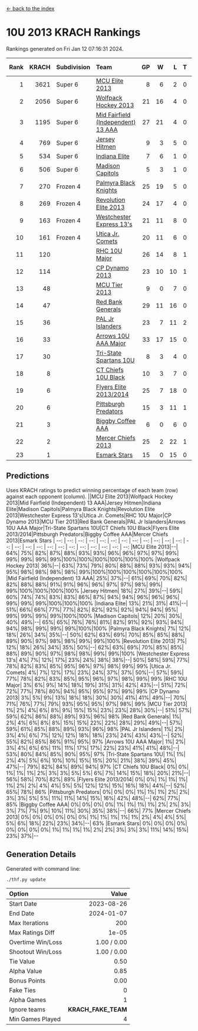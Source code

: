 [<- back to the index](readme.md)
# 10U 2013 KRACH Rankings
Rankings generated on Fri Jan 12 07:16:31 2024.

Rank|KRACH|Subdivision|Team|GP|W|L|T|OTW|OTL|SoS|Exp Wins|Win Diff
---:|---:|:---|:---|---:|---:|---:|---:|---:|---:|---:|---:|---:
1|3621|Super 6|[MCU Elite 2013](https://gamesheetstats.com/seasons/3664/teams/140889/schedule)|8|6|2|0|0|0|1256|6.8|-0.0
2|2056|Super 6|[Wolfpack Hockey 2013](https://gamesheetstats.com/seasons/3664/teams/140894/schedule)|21|16|4|0|0|1|989|16.8|-0.0
3|1195|Super 6|[Mid Fairfield (Independent) 13 AAA](https://gamesheetstats.com/seasons/3664/teams/140891/schedule)|27|21|4|0|2|0|346|23.8|-0.0
4|769|Super 6|[Jersey Hitmen](https://gamesheetstats.com/seasons/3664/teams/140893/schedule)|9|3|5|0|0|1|2115|3.8|-0.0
5|534|Super 6|[Indiana Elite](https://gamesheetstats.com/seasons/3664/teams/144358/schedule)|7|6|1|0|0|0|139|6.8|-0.0
6|506|Super 6|[Madison Capitols](https://gamesheetstats.com/seasons/3664/teams/162460/schedule)|5|3|1|0|1|0|189|4.8|-0.0
7|270|Frozen 4|[Palmyra Black Knights](https://gamesheetstats.com/seasons/3664/teams/140906/schedule)|25|19|5|0|0|1|352|19.9|0.0
8|269|Frozen 4|[Revolution Elite 2013](https://gamesheetstats.com/seasons/3664/teams/140904/schedule)|24|17|4|0|2|1|216|19.9|0.0
9|163|Frozen 4|[Westchester Express 13's](https://gamesheetstats.com/seasons/3664/teams/140899/schedule)|21|11|8|0|0|2|494|11.9|0.0
10|161|Frozen 4|[Utica Jr. Comets](https://gamesheetstats.com/seasons/3664/teams/140900/schedule)|20|11|6|0|3|0|80|14.9|0.0
11|120||[RHC 10U Major](https://gamesheetstats.com/seasons/3664/teams/140895/schedule)|26|14|8|1|1|2|255|16.4|0.0
12|114||[CP Dynamo 2013](https://gamesheetstats.com/seasons/3664/teams/140901/schedule)|23|10|10|1|1|1|356|12.4|0.0
13|48||[MCU Tier 2013](https://gamesheetstats.com/seasons/3664/teams/140890/schedule)|9|0|7|0|2|0|550|2.9|0.0
14|47||[Red Bank Generals](https://gamesheetstats.com/seasons/3664/teams/140896/schedule)|29|11|16|0|0|2|324|11.9|0.0
15|36||[PAL Jr Islanders](https://gamesheetstats.com/seasons/3664/teams/140903/schedule)|23|7|11|2|2|1|135|10.9|0.0
16|33||[Arrows 10U AAA Major](https://gamesheetstats.com/seasons/3664/teams/140902/schedule)|33|17|15|0|0|1|139|17.9|0.0
17|30||[Tri-State Spartans 10U](https://gamesheetstats.com/seasons/3664/teams/144359/schedule)|8|3|4|0|0|1|292|3.8|-0.0
18|8||[CT Chiefs 10U Black](https://gamesheetstats.com/seasons/3664/teams/140892/schedule)|10|3|7|0|0|0|49|3.9|0.0
19|6||[Flyers Elite 2013/2014](https://gamesheetstats.com/seasons/3664/teams/140898/schedule)|25|7|18|0|0|0|69|7.9|0.0
20|6||[Pittsburgh Predators](https://gamesheetstats.com/seasons/3664/teams/140907/schedule)|15|3|11|1|0|0|180|4.4|0.0
21|3||[Biggby Coffee AAA](https://gamesheetstats.com/seasons/3664/teams/144357/schedule)|6|0|6|0|0|0|238|0.8|-0.0
22|2||[Mercer Chiefs 2013](https://gamesheetstats.com/seasons/3664/teams/140897/schedule)|25|2|22|1|0|0|141|3.4|0.0
23|1||[Esmark Stars](https://gamesheetstats.com/seasons/3664/teams/140905/schedule)|15|0|15|0|0|0|159|0.9|0.0

## Predictions
Uses KRACH ratings to predict winning percentage of each team (row) against each opponent (column).
||MCU Elite 2013|Wolfpack Hockey 2013|Mid Fairfield (Independent) 13 AAA|Jersey Hitmen|Indiana Elite|Madison Capitols|Palmyra Black Knights|Revolution Elite 2013|Westchester Express 13's|Utica Jr. Comets|RHC 10U Major|CP Dynamo 2013|MCU Tier 2013|Red Bank Generals|PAL Jr Islanders|Arrows 10U AAA Major|Tri-State Spartans 10U|CT Chiefs 10U Black|Flyers Elite 2013/2014|Pittsburgh Predators|Biggby Coffee AAA|Mercer Chiefs 2013|Esmark Stars
| --: | --: | --: | --: | --: | --: | --: | --: | --: | --: | --: | --: | --: | --: | --: | --: | --: | --: | --: | --: | --: | --: | --: | --: 
|MCU Elite 2013|--| 64%| 75%| 82%| 87%| 88%| 93%| 93%| 96%| 96%| 97%| 97%| 99%| 99%| 99%| 99%| 99%|100%|100%|100%|100%|100%|100%
|Wolfpack Hockey 2013| 36%|--| 63%| 73%| 79%| 80%| 88%| 88%| 93%| 93%| 94%| 95%| 98%| 98%| 98%| 98%| 99%|100%|100%|100%|100%|100%|100%
|Mid Fairfield (Independent) 13 AAA| 25%| 37%|--| 61%| 69%| 70%| 82%| 82%| 88%| 88%| 91%| 91%| 96%| 96%| 97%| 97%| 98%| 99%| 99%|100%|100%|100%|100%
|Jersey Hitmen| 18%| 27%| 39%|--| 59%| 60%| 74%| 74%| 83%| 83%| 86%| 87%| 94%| 94%| 96%| 96%| 96%| 99%| 99%| 99%|100%|100%|100%
|Indiana Elite| 13%| 21%| 31%| 41%|--| 51%| 66%| 66%| 77%| 77%| 82%| 82%| 92%| 92%| 94%| 94%| 95%| 99%| 99%| 99%| 99%|100%|100%
|Madison Capitols| 12%| 20%| 30%| 40%| 49%|--| 65%| 65%| 76%| 76%| 81%| 82%| 91%| 92%| 93%| 94%| 94%| 98%| 99%| 99%| 99%|100%|100%
|Palmyra Black Knights|  7%| 12%| 18%| 26%| 34%| 35%|--| 50%| 62%| 63%| 69%| 70%| 85%| 85%| 88%| 89%| 90%| 97%| 98%| 98%| 99%| 99%|100%
|Revolution Elite 2013|  7%| 12%| 18%| 26%| 34%| 35%| 50%|--| 62%| 63%| 69%| 70%| 85%| 85%| 88%| 89%| 90%| 97%| 98%| 98%| 99%| 99%|100%
|Westchester Express 13's|  4%|  7%| 12%| 17%| 23%| 24%| 38%| 38%|--| 50%| 58%| 59%| 77%| 78%| 82%| 83%| 85%| 95%| 96%| 97%| 98%| 99%| 99%
|Utica Jr. Comets|  4%|  7%| 12%| 17%| 23%| 24%| 37%| 37%| 50%|--| 57%| 59%| 77%| 78%| 82%| 83%| 85%| 95%| 96%| 97%| 98%| 99%| 99%
|RHC 10U Major|  3%|  6%|  9%| 14%| 18%| 19%| 31%| 31%| 42%| 43%|--| 51%| 72%| 72%| 77%| 78%| 80%| 94%| 95%| 95%| 97%| 99%| 99%
|CP Dynamo 2013|  3%|  5%|  9%| 13%| 18%| 18%| 30%| 30%| 41%| 41%| 49%|--| 70%| 71%| 76%| 77%| 79%| 93%| 95%| 95%| 97%| 98%| 99%
|MCU Tier 2013|  1%|  2%|  4%|  6%|  8%|  9%| 15%| 15%| 23%| 23%| 28%| 30%|--| 51%| 57%| 59%| 62%| 86%| 88%| 89%| 93%| 96%| 98%
|Red Bank Generals|  1%|  2%|  4%|  6%|  8%|  8%| 15%| 15%| 22%| 22%| 28%| 29%| 49%|--| 57%| 59%| 61%| 85%| 88%| 89%| 93%| 96%| 98%
|PAL Jr Islanders|  1%|  2%|  3%|  4%|  6%|  7%| 12%| 12%| 18%| 18%| 23%| 24%| 43%| 43%|--| 52%| 55%| 82%| 85%| 86%| 91%| 95%| 97%
|Arrows 10U AAA Major|  1%|  2%|  3%|  4%|  6%|  6%| 11%| 11%| 17%| 17%| 22%| 23%| 41%| 41%| 48%|--| 53%| 80%| 84%| 85%| 90%| 95%| 97%
|Tri-State Spartans 10U|  1%|  1%|  2%|  4%|  5%|  6%| 10%| 10%| 15%| 15%| 20%| 21%| 38%| 39%| 45%| 47%|--| 79%| 82%| 84%| 89%| 94%| 97%
|CT Chiefs 10U Black|  0%|  0%|  1%|  1%|  1%|  2%|  3%|  3%|  5%|  5%|  6%|  7%| 14%| 15%| 18%| 20%| 21%|--| 56%| 58%| 70%| 82%| 89%
|Flyers Elite 2013/2014|  0%|  0%|  1%|  1%|  1%|  1%|  2%|  2%|  4%|  4%|  5%|  5%| 12%| 12%| 15%| 16%| 18%| 44%|--| 52%| 65%| 78%| 86%
|Pittsburgh Predators|  0%|  0%|  0%|  1%|  1%|  1%|  2%|  2%|  3%|  3%|  5%|  5%| 11%| 11%| 14%| 15%| 16%| 42%| 48%|--| 62%| 77%| 85%
|Biggby Coffee AAA|  0%|  0%|  0%|  0%|  1%|  1%|  1%|  1%|  2%|  2%|  3%|  3%|  7%|  7%|  9%| 10%| 11%| 30%| 35%| 38%|--| 66%| 77%
|Mercer Chiefs 2013|  0%|  0%|  0%|  0%|  0%|  0%|  1%|  1%|  1%|  1%|  1%|  2%|  4%|  4%|  5%|  5%|  6%| 18%| 22%| 23%| 34%|--| 63%
|Esmark Stars|  0%|  0%|  0%|  0%|  0%|  0%|  0%|  0%|  1%|  1%|  1%|  1%|  2%|  2%|  3%|  3%|  3%| 11%| 14%| 15%| 23%| 37%|--

## Generation Details

Generated with command line:
```
./thf.py update
```

| Option | Value |
| :----- | ----: |
| Start Date | 2023-08-26 |
| End Date | 2024-01-07 |
| Max Iterations | 200 |
| Max Ratings Diff | 1e-05 |
| Overtime Win/Loss | 1.00 / 0.00 |
| Shootout Win/Loss | 1.00 / 0.00 |
| Tie Value | 0.50 |
| Alpha Value | 0.85 |
| Bonus Points | 0.00 |
| Fake Ties | 0 |
| Alpha Games | 1 |
| Ignore teams | __KRACH_FAKE_TEAM__ |
| Min Games Played | 4 |

